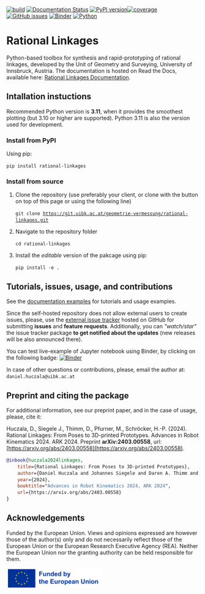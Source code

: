 [![build](https://git.uibk.ac.at/geometrie-vermessung/rational-linkages/badges/main/pipeline.svg)](https://git.uibk.ac.at/geometrie-vermessung/rational-linkages/-/jobs)
[![Documentation Status](https://readthedocs.org/projects/rational-linkages/badge/?version=latest)](https://rational-linkages.readthedocs.io/?badge=latest)
[![PyPI version](https://img.shields.io/pypi/v/rational-linkages.svg)](https://pypi.org/project/rational-linkages/)[![coverage](https://git.uibk.ac.at/geometrie-vermessung/rational-linkages/badges/main/coverage.svg?job=run_tests)](https://git.uibk.ac.at/geometrie-vermessung/rational-linkages/-/jobs)
[![GitHub issues](https://img.shields.io/github/issues/hucik14/rl-issues)](https://github.com/hucik14/rl-issues/issues)
[![Binder](https://mybinder.org/badge_logo.svg)](https://mybinder.org/v2/gh/hucik14/rl-issues/HEAD?labpath=jupyter_ntbs%2Fbennett_synthesis.ipynb)
[![Python](https://img.shields.io/badge/python-3.10%20%7C%203.11%20%7C%203.12-blue.svg)]()


# Rational Linkages

Python-based toolbox for synthesis and rapid-prototyping of rational linkages, 
developed by the Unit of Geometry and Surveying, University of Innsbruck, Austria. 
The documentation is hosted on Read the Docs, available here: 
[Rational Linkages Documentation](https://rational-linkages.readthedocs.io/).

## Intallation instuctions

Recommended Python version is **3.11**, when it provides the smoothest plotting 
(but 3.10 or higher are supported). Python 3.11 is also the version used for 
development.

### Install from PyPI

Using pip:

<code>pip install rational-linkages</code>

### Install from source

1. Clone the repository (use preferably your client, or clone with the button on top of this page or using the following line)
    
    <code>git clone https://git.uibk.ac.at/geometrie-vermessung/rational-linkages.git </code>

2. Navigate to the repository folder

    <code>cd rational-linkages</code>

3. Install the *editable* version of the pakcage using pip:

    <code>pip install -e .</code>

## Tutorials, issues, usage, and contributions

See the [documentation examples](https://rational-linkages.readthedocs.io/latest/general/overview.html) 
for tutorials and usage examples.

Since the self-hosted repository does not allow external users to create issues,
please, use the [external issue tracker](https://github.com/hucik14/rl-issues) 
hosted on GitHub for submitting **issues** and **feature requests**. Additionally,
you can *"watch/star"* the issue tracker package **to get notified about the updates**
(new releases will be also announced there).

You can test live-example of Jupyter notebook using Binder, by clicking on the 
following badge:
[![Binder](https://mybinder.org/badge_logo.svg)](https://mybinder.org/v2/gh/hucik14/rl-issues/HEAD?labpath=jupyter_ntbs%2Fbennett_synthesis.ipynb)

In case of other questions or contributions, please, email the author at:
`daniel.huczala@uibk.ac.at`

## Preprint and citing the package

For additional information, see our preprint paper, and in the case of usage, please, 
cite it:

Huczala, D., Siegele J., Thimm, D., Pfurner, M., Schröcker, H.-P. (2024). 
Rational Linkages: From Poses to 3D-printed Prototypes. 
Advances in Robot Kinematics 2024. ARK 2024.
Preprint **arXiv:2403.00558**, url: [https://arxiv.org/abs/2403.00558](https://arxiv.org/abs/2403.00558).

```bibtex
@inbook{huczala2024linkages,
    title={Rational Linkages: From Poses to 3D-printed Prototypes},
    author={Daniel Huczala and Johannes Siegele and Daren A. Thimm and Martin Pfurner and Hans-Peter Schröcker},
    year={2024},
    booktitle="Advances in Robot Kinematics 2024, ARK 2024",
    url={https://arxiv.org/abs/2403.00558}
}
```

## Acknowledgements

Funded by the European Union. Views and opinions expressed are however those of 
the author(s) only and do not necessarily reflect those of the European Union 
or the European Research Executive Agency (REA). Neither the European Union 
nor the granting authority can be held responsible for them.

<img src="./docs/source/figures/eu.png" width="250" />